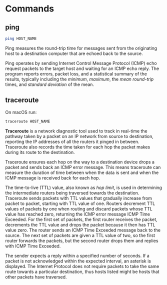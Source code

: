 # Commands

## ping

```bash
ping HOST_NAME
```

Ping measures the round-trip time for messages sent from the originating host to a destination computer that are echoed back to the source.

Ping operates by sending Internet Control Message Protocol (ICMP) echo request packets to the target host and waiting for an ICMP echo reply. The program reports errors, packet loss, and a statistical summary of the results, typically including the *minimum*, *maximum*, the *mean round-trip* times, and *standard deviation* of the mean.

## traceroute

On macOS run:

```bash
traceroute HOST_NAME
```

**Traceroute** is a network diagnostic tool used to track in real-time the pathway taken by a packet on an IP network from source to destination, reporting the IP addresses of all the routers it pinged in between. Traceroute also records the time taken for each hop the packet makes during its route to the destination.

Traceroute ensures each hop on the way to a destination device drops a packet and sends back an ICMP error message. This means traceroute can measure the duration of time between when the data is sent and when the ICMP message is received back for each hop.

The time-to-live (TTL) value, also known as *hop limit*, is used in determining the intermediate routers being traversed towards the destination. Traceroute sends packets with TTL values that gradually increase from packet to packet, starting with TTL value of one. Routers decrement TTL values of packets by one when routing and discard packets whose TTL value has reached zero, returning the ICMP error message ICMP Time Exceeded. For the first set of packets, the first router receives the packet, decrements the TTL value and drops the packet because it then has TTL value zero. The router sends an ICMP Time Exceeded message back to the source. The next set of packets are given a TTL value of two, so the first router forwards the packets, but the second router drops them and replies with ICMP Time Exceeded.

The sender expects a reply within a specified number of seconds. If a packet is not acknowledged within the expected interval, an asterisk is displayed. The Internet Protocol does not require packets to take the same route towards a particular destination, thus hosts listed might be hosts that other packets have traversed.
